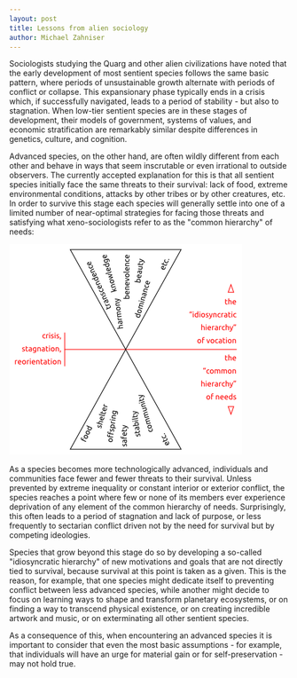 ```yaml
---
layout: post
title: Lessons from alien sociology
author: Michael Zahniser
---
```

Sociologists studying the Quarg and other alien civilizations have noted that the early development of most sentient species follows the same basic pattern, where periods of unsustainable growth alternate with periods of conflict or collapse. This expansionary phase typically ends in a crisis which, if successfully navigated, leads to a period of stability - but also to stagnation. When low-tier sentient species are in these stages of development, their models of government, systems of values, and economic stratification are remarkably similar despite differences in genetics, culture, and cognition.

Advanced species, on the other hand, are often wildly different from each other and behave in ways that seem inscrutable or even irrational to outside observers. The currently accepted explanation for this is that all sentient species initially face the same threats to their survival: lack of food, extreme environmental conditions, attacks by other tribes or by other creatures, etc. In order to survive this stage each species will generally settle into one of a limited number of near-optimal strategies for facing those threats and satisfying what xeno-sociologists refer to as the "common hierarchy" of needs:

<img class="centered" src="/images/alien-sociology.png" width="420" height="380" />

As a species becomes more technologically advanced, individuals and communities face fewer and fewer threats to their survival. Unless prevented by extreme inequality or constant interior or exterior conflict, the species reaches a point where few or none of its members ever experience deprivation of any element of the common hierarchy of needs. Surprisingly, this often leads to a period of stagnation and lack of purpose, or less frequently to sectarian conflict driven not by the need for survival but by competing ideologies.

Species that grow beyond this stage do so by developing a so-called "idiosyncratic hierarchy" of new motivations and goals that are not directly tied to survival, because survival at this point is taken as a given. This is the reason, for example, that one species might dedicate itself to preventing conflict between less advanced species, while another might decide to focus on learning ways to shape and transform planetary ecosystems, or on finding a way to transcend physical existence, or on creating incredible artwork and music, or on exterminating all other sentient species.

As a consequence of this, when encountering an advanced species it is important to consider that even the most basic assumptions - for example, that individuals will have an urge for material gain or for self-preservation - may not hold true.
